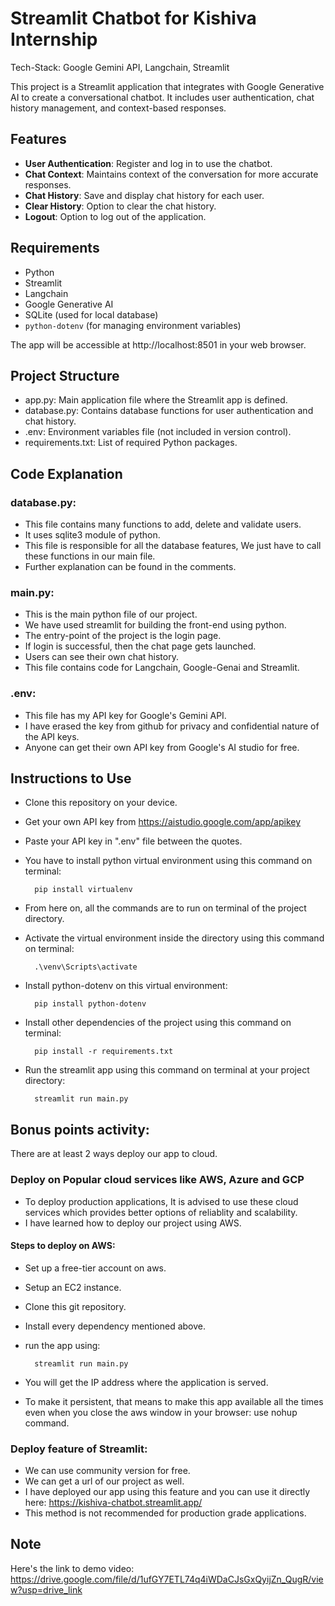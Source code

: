 # Streamlit Chatbot for Kishiva Internship
Tech-Stack: Google Gemini API, Langchain, Streamlit

This project is a Streamlit application that integrates with Google Generative AI to create a conversational chatbot. It includes user authentication, chat history management, and context-based responses.

## Features

- **User Authentication**: Register and log in to use the chatbot.
- **Chat Context**: Maintains context of the conversation for more accurate responses.
- **Chat History**: Save and display chat history for each user.
- **Clear History**: Option to clear the chat history.
- **Logout**: Option to log out of the application.

## Requirements

- Python
- Streamlit
- Langchain
- Google Generative AI
- SQLite (used for local database)
- `python-dotenv` (for managing environment variables)


The app will be accessible at http://localhost:8501 in your web browser.

## Project Structure
- app.py: Main application file where the Streamlit app is defined.
- database.py: Contains database functions for user authentication and chat history.
- .env: Environment variables file (not included in version control).
- requirements.txt: List of required Python packages.

## Code Explanation

### database.py:
- This file contains many functions to add, delete and validate users.
- It uses sqlite3 module of python.
- This file is responsible for all the database features, We just have to call these functions in our main file.
- Further explanation can be found in the comments.

### main.py:
- This is the main python file of our project.
- We have used streamlit for building the front-end using python.
- The entry-point of the project is the login page.
- If login is successful, then the chat page gets launched.
- Users can see their own chat history.
- This file contains code for Langchain, Google-Genai and Streamlit.

### .env:
- This file has my API key for Google's Gemini API.
- I have erased the key from github for privacy and confidential nature of the API keys.
- Anyone can get their own API key from Google's AI studio for free.


## Instructions to Use

- Clone this repository on your device.
- Get your own API key from https://aistudio.google.com/app/apikey
- Paste your API key in ".env" file between the quotes.
- You have to install python virtual environment using this command on terminal:
    
        pip install virtualenv
- From here on, all the commands are to run on terminal of the project directory.
- Activate the virtual environment inside the directory using this command on terminal:
      
        .\venv\Scripts\activate
- Install python-dotenv on this virtual environment:
    
        pip install python-dotenv
- Install other dependencies of the project using this command on terminal:

        pip install -r requirements.txt
- Run the streamlit app using this command on terminal at your project directory:

        streamlit run main.py

## Bonus points activity:
There are at least 2 ways deploy our app to cloud.

### Deploy on Popular cloud services like AWS, Azure and GCP
- To deploy production applications, It is advised to use these cloud services which provides better options of reliablity and scalability.
- I have learned how to deploy our project using AWS.
#### Steps to deploy on AWS:
- Set up a free-tier account on aws.
- Setup an EC2 instance.
- Clone this git repository.
- Install every dependency mentioned above.
- run the app using:

        streamlit run main.py
- You will get the IP address where the application is served.
- To make it persistent, that means to make this app available all the times even when you close the aws window in your browser: use nohup command.

### Deploy feature of Streamlit:
- We can use community version for free.
- We can get a url of our project as well.
- I have deployed our app using this feature and you can use it directly here: https://kishiva-chatbot.streamlit.app/
- This method is not recommended for production grade applications.

## Note
Here's the link to demo video: https://drive.google.com/file/d/1ufGY7ETL74q4iWDaCJsGxQyijZn_QugR/view?usp=drive_link  
